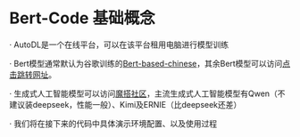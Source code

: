 # Bert-Code 基础概念
  
· AutoDL是一个在线平台，可以在该平台租用电脑进行模型训练  
  
· Bert模型通常默认为谷歌训练的[Bert-based-chinese](https://huggingface.co/google-bert/bert-base-chinese)，其余Bert模型可以访问[点击跳转网址](https://huggingface.co/)。

· 生成式人工智能模型可以访问[魔搭社区](https://modelscope.cn/home)，主流生成式人工智能模型有Qwen（不建议装deepseek，性能一般）、Kimi及ERNIE（比deepseek还差）

· 我们将在接下来的代码中具体演示环境配置、以及使用过程
